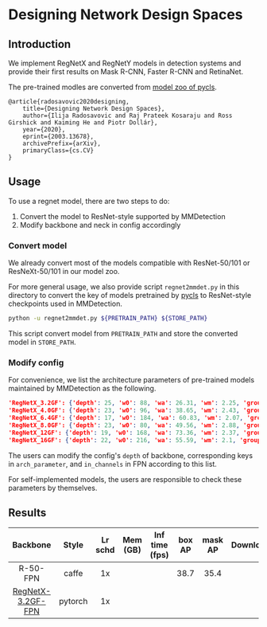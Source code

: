 # Designing Network Design Spaces

## Introduction

We implement RegNetX and RegNetY models in detection systems and provide their first results on Mask R-CNN, Faster R-CNN and RetinaNet.

The pre-trained modles are converted from [model zoo of pycls](https://github.com/facebookresearch/pycls/blob/master/MODEL_ZOO.md).

```
@article{radosavovic2020designing,
    title={Designing Network Design Spaces},
    author={Ilija Radosavovic and Raj Prateek Kosaraju and Ross Girshick and Kaiming He and Piotr Dollár},
    year={2020},
    eprint={2003.13678},
    archivePrefix={arXiv},
    primaryClass={cs.CV}
}
```

## Usage

To use a regnet model, there are two steps to do:
1. Convert the model to ResNet-style supported by MMDetection
2. Modify backbone and neck in config accordingly

### Convert model

We already convert most of the models compatible with ResNet-50/101 or ResNeXt-50/101 in our model zoo.

For more general usage, we also provide script `regnet2mmdet.py` in this directory to convert the key of models pretrained by [pycls](https://github.com/facebookresearch/pycls/) to
ResNet-style checkpoints used in MMDetection.

```bash
python -u regnet2mmdet.py ${PRETRAIN_PATH} ${STORE_PATH}
```
This script convert model from `PRETRAIN_PATH` and store the converted model in `STORE_PATH`.


### Modify config

For convenience, we list the architecture parameters of pre-trained models maintained by MMDetection as the following.

```json
'RegNetX_3.2GF': {'depth': 25, 'w0': 88, 'wa': 26.31, 'wm': 2.25, 'group_w': 48, 'bot_mul':1.0},
'RegNetX_4.0GF': {'depth': 23, 'w0': 96, 'wa': 38.65, 'wm': 2.43, 'group_w': 40, 'bot_mul': 1.0},
'RegNetX_6.4GF': {'depth': 17, 'w0': 184, 'wa': 60.83, 'wm': 2.07, 'group_w': 56, 'bot_mul': 1.0},
'RegNetX_8.0GF': {'depth': 23, 'w0': 80, 'wa': 49.56, 'wm': 2.88, 'group_w': 120, 'bot_mul': 1.0},
'RegNetX_12GF': {'depth': 19, 'w0': 168, 'wa': 73.36, 'wm': 2.37, 'group_w': 112, 'bot_mul':1.0},
'RegNetX_16GF': {'depth': 22, 'w0': 216, 'wa': 55.59, 'wm': 2.1, 'group_w': 128, 'bot_mul':1.0}
```

The users can modify the config's `depth` of backbone, corresponding keys in `arch_parameter`, and `in_channels` in FPN according to this list.

For self-implemented models, the users are responsible to check these parameters by themselves.

## Results
|    Backbone     |  Style  | Lr schd | Mem (GB) | Inf time (fps) | box AP | mask AP | Download |
| :-------------: | :-----: | :-----: | :------: | :------------: | :----: | :-----: | :------: |
|    R-50-FPN     |  caffe  |   1x    |          |                | 38.7   | 35.4    |   |
|    [RegNetX-3.2GF-FPN](./mask_rcnn_regnetx_3GF_fpn_mstrain_1x_coco.py)     | pytorch |   1x    | |||   |
